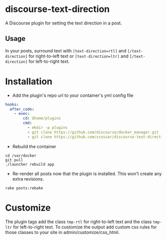 discourse-text-direction
========================

A Discourse plugin for setting the text direction in a post.

Usage
-----
In your posts, surround text with `[text-direction=rtl]` and `[/text-direction]`
for right-to-left text or `[text-direction=ltr]` and `[/text-direction]` for
left-to-right text.

Installation
============
* Add the plugin's repo url to your container's yml config file

```yml
hooks:
  after_code:
    - exec:
        cd: $home/plugins
        cmd:
          - mkdir -p plugins
          - git clone https://github.com/discourse/docker_manager.git
          - git clone https://github.com/scossar/discourse-text-direction
```

* Rebuild the container

```shell
cd /var/docker
git pull
./launcher rebuild app
```

* Re-render all posts now that the plugin is installed. This won't create any extra revisions.

```shell
rake posts:rebake
```

Customize
=========
The plugin tags add the class `tmp-rtl` for right-to-left text and the class `tmp-ltr` for left-to-right
text. To customize the output add custom css rules for those classes to your site in
admin/customize/css_html.
